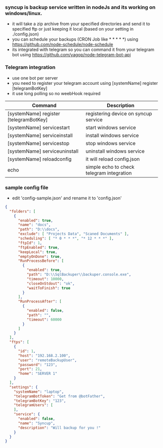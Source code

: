 ### syncup is backup service written in nodeJs and its working on windows/linux.
* it will take a zip archive from your specified directories and send it to specified ftp or just keeping it local (based on your setting in ./config.json) 
* you can schedule your backups (CRON Job like * * * * *)
   using https://github.com/node-schedule/node-schedule
* its integrated with telegram so you can command it from your telegram bot
using https://github.com/yagop/node-telegram-bot-api 

### Telegram integration
* use one bot per server
* you need to register your telegram account using [systemName] register [telegramBotKey] 
* it use long polling so no weebHook required

Command | Description
------------ | -------------
[systemName] register [telegramBotKey] | registering device on syncup service
[systemName] servicestart | start windows service
[systemName] serviceinstall | install windows service
[systemName] servicestop | stop windows service
[systemName] serviceuninstall | uninstall windows service
[systemName] reloadconfig | it will reload config.json 
echo | simple echo to check telegram integration

### sample config file
* edit 'config-sample.json' and rename it to 'config.json'
```json
{
  "folders": [
    {
      "enabled": true,
      "name": "docs",
      "path": "D:\\docs",
      "exclude": [ "Projects Data", "Scaned Documents" ],
      "scheduling": [ "* 0 * * *", "* 12 * * *" ],
      "ftpId": 1,
      "ftpEnabled": true,
      "keepLocal": true,
      "emptyOnDone": true,
      "RunProcessBefore": [
        {
          "enabled": true,
          "path": "D:\\SqlBackuper\\backuper.console.exe",
          "timeout": 10000,
          "closeOnStdout": "ok",
          "waitToFinish": true
        }
      ],
      "RunProcessAfter": [
        {
          "enabled": false,
          "path": "",
          "timeout": 60000
        }
      ]
    }
  ],
  "ftps": [
    {
      "id": 1,
      "host": "192.168.2.100",
      "user": "remoteBackupUser",
      "password": "123",
      "port": 21,
      "home": "SERVER 1"
    }
  ],
  "settings": {
    "systemName": "laptop",
    "telegramBotToken": "Get from @botFather",
    "telegramBotKey": "123",
    "telegramUsers": [
    ],
    "service": {
      "enabled": false,
      "name": "Syncup",
      "description": "Will backup for you !"
    }
  }
}


